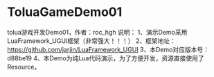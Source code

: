 # ToluaGameDemo01
tolua游戏开发Demo01，作者：roc_hgh
说明：
1、演示Demo采用LuaFramework_UGUI框架（非常强大！！！）
2、框架地址：https://github.com/jarjin/LuaFramework_UGUI
3、本Demo对应版本号：d88be19
4、本Demo为纯Lua代码演示，为了方便开发，资源直接使用了Resource。
